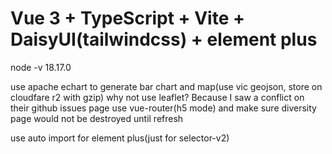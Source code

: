 # Vue 3 + TypeScript + Vite + DaisyUI(tailwindcss) + element plus

node -v 18.17.0

use apache echart to generate bar chart and map(use vic geojson, store on cloudfare r2 with gzip)
why not use leaflet? Because I saw a conflict on their github issues page
use vue-router(h5 mode) and <keep-alvie> make sure diversity page would not be destroyed until refresh

use auto import for element plus(just for selector-v2)
